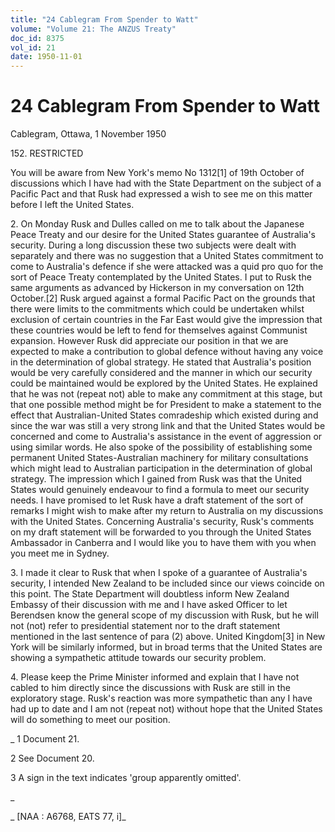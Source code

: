 ```yaml
---
title: "24 Cablegram From Spender to Watt"
volume: "Volume 21: The ANZUS Treaty"
doc_id: 8375
vol_id: 21
date: 1950-11-01
---
```


# 24 Cablegram From Spender to Watt

Cablegram, Ottawa, 1 November 1950

152\. RESTRICTED

You will be aware from New York's memo No 1312[1] of 19th October of discussions which I have had with the State Department on the subject of a Pacific Pact and that Rusk had expressed a wish to see me on this matter before I left the United States.

2\. On Monday Rusk and Dulles called on me to talk about the Japanese Peace Treaty and our desire for the United States guarantee of Australia's security. During a long discussion these two subjects were dealt with separately and there was no suggestion that a United States commitment to come to Australia's defence if she were attacked was a quid pro quo for the sort of Peace Treaty contemplated by the United States. I put to Rusk the same arguments as advanced by Hickerson in my conversation on 12th October.[2] Rusk argued against a formal Pacific Pact on the grounds that there were limits to the commitments which could be undertaken whilst exclusion of certain countries in the Far East would give the impression that these countries would be left to fend for themselves against Communist expansion. However Rusk did appreciate our position in that we are expected to make a contribution to global defence without having any voice in the determination of global strategy. He stated that Australia's position would be very carefully considered and the manner in which our security could be maintained would be explored by the United States. He explained that he was not (repeat not) able to make any commitment at this stage, but that one possible method might be for President to make a statement to the effect that Australian-United States comradeship which existed during and since the war was still a very strong link and that the United States would be concerned and come to Australia's assistance in the event of aggression or using similar words. He also spoke of the possibility of establishing some permanent United States-Australian machinery for military consultations which might lead to Australian participation in the determination of global strategy. The impression which I gained from Rusk was that the United States would genuinely endeavour to find a formula to meet our security needs. I have promised to let Rusk have a draft statement of the sort of remarks I might wish to make after my return to Australia on my discussions with the United States. Concerning Australia's security, Rusk's comments on my draft statement will be forwarded to you through the United States Ambassador in Canberra and I would like you to have them with you when you meet me in Sydney.

3\. I made it clear to Rusk that when I spoke of a guarantee of Australia's security, I intended New Zealand to be included since our views coincide on this point. The State Department will doubtless inform New Zealand Embassy of their discussion with me and I have asked Officer to let Berendsen know the general scope of my discussion with Rusk, but he will not (not) refer to presidential statement nor to the draft statement mentioned in the last sentence of para (2) above. United Kingdom[3] in New York will be similarly informed, but in broad terms that the United States are showing a sympathetic attitude towards our security problem.

4\. Please keep the Prime Minister informed and explain that I have not cabled to him directly since the discussions with Rusk are still in the exploratory stage. Rusk's reaction was more sympathetic than any I have had up to date and I am not (repeat not) without hope that the United States will do something to meet our position.

_ 1 Document 21.

2 See Document 20.

3 A sign in the text indicates 'group apparently omitted'.

_

_ [NAA : A6768, EATS 77, i]_
